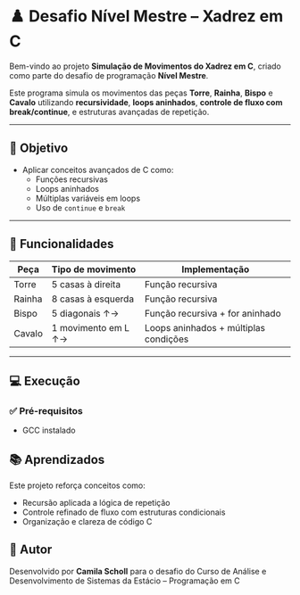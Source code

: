 # ♟️ Desafio Nível Mestre – Xadrez em C

Bem-vindo ao projeto **Simulação de Movimentos do Xadrez em C**, criado como parte do desafio de programação **Nível Mestre**.

Este programa simula os movimentos das peças **Torre**, **Rainha**, **Bispo** e **Cavalo** utilizando **recursividade**, **loops aninhados**, **controle de fluxo com break/continue**, e estruturas avançadas de repetição.

---

## 🎯 Objetivo

- Aplicar conceitos avançados de C como:
  - Funções recursivas
  - Loops aninhados
  - Múltiplas variáveis em loops
  - Uso de `continue` e `break`

---

## 🧩 Funcionalidades

| Peça    | Tipo de movimento | Implementação               |
|---------|-------------------|-----------------------------|
| Torre   | 5 casas à direita | Função recursiva            |
| Rainha  | 8 casas à esquerda| Função recursiva            |
| Bispo   | 5 diagonais ↑→     | Função recursiva + for aninhado |
| Cavalo  | 1 movimento em L ↑→| Loops aninhados + múltiplas condições |

---

## 💻 Execução

### ✅ Pré-requisitos
- GCC instalado

## 📚 Aprendizados

Este projeto reforça conceitos como:

- Recursão aplicada a lógica de repetição
- Controle refinado de fluxo com estruturas condicionais
- Organização e clareza de código C


## 🚀 Autor

Desenvolvido por **Camila Scholl** para o desafio do Curso de Análise e Desenvolvimento de Sistemas da Estácio – Programação em C
